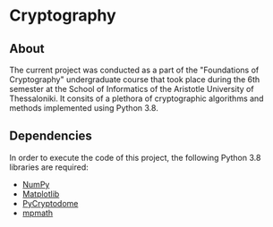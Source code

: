# Cryptography

## About

The current project was conducted as a part of the "Foundations of Cryptography" undergraduate course that took place during the 6th semester at the School of Informatics of the Aristotle University of Thessaloniki. It consits of a plethora of cryptographic algorithms and methods implemented using Python 3.8.

## Dependencies

In order to execute the code of this project, the following Python 3.8 libraries are required:

- [NumPy](https://github.com/numpy/numpy)
- [Matplotlib](https://github.com/matplotlib/matplotlib)
- [PyCryptodome](https://github.com/Legrandin/pycryptodome)
- [mpmath](https://github.com/fredrik-johansson/mpmath) 

